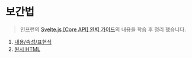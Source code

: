 # 보간법

> 인프런의 [Svelte.js [Core API] 완벽 가이드](https://www.inflearn.com/course/%EC%8A%A4%EB%B2%A8%ED%8A%B8-%EC%99%84%EB%B2%BD-%EA%B0%80%EC%9D%B4%EB%93%9C)의 내용을 학습 후 정리 했습니다.

1. [내용/속성/표현식](https://github.com/ChoJinmok/TIL/blob/master/Svelte/interpolation/content-attributes-expressions.md)
1. [원시 HTML](https://github.com/ChoJinmok/TIL/blob/master/Svelte/interpolation/raw-html.md)
